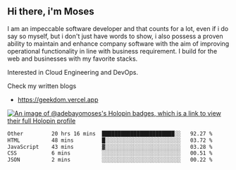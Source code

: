 ## Hi there, i'm Moses

I am an impeccable software developer and that counts for a lot, even if i do say so myself, but i don't just have words to show, i also possess a proven ability to maintain and enhance company software with the aim of improving operational functionality in line with business requirement. I build for the web and businesses with my favorite stacks.

Interested in Cloud Engineering and DevOps.

Check my written blogs
- https://geekdom.vercel.app

[![An image of @adebayomoses's Holopin badges, which is a link to view their full Holopin profile](https://holopin.me/adebayomoses)](https://holopin.io/@adebayomoses)

<!--START_SECTION:waka-->

```txt
Other         20 hrs 16 mins  ███████████████████████░░   92.27 %
HTML          48 mins         █░░░░░░░░░░░░░░░░░░░░░░░░   03.72 %
JavaScript    43 mins         ▓░░░░░░░░░░░░░░░░░░░░░░░░   03.28 %
CSS           6 mins          ░░░░░░░░░░░░░░░░░░░░░░░░░   00.51 %
JSON          2 mins          ░░░░░░░░░░░░░░░░░░░░░░░░░   00.22 %
```

<!--END_SECTION:waka-->
